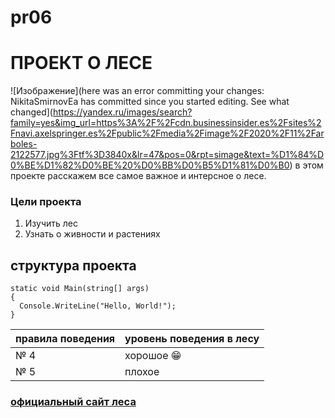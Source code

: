 # pr06
#   ПРОЕКТ О ЛЕСЕ
![Изображение](here was an error committing your changes: NikitaSmirnovEa has committed since you started editing. See what changed](https://yandex.ru/images/search?family=yes&img_url=https%3A%2F%2Fcdn.businessinsider.es%2Fsites%2Fnavi.axelspringer.es%2Fpublic%2Fmedia%2Fimage%2F2020%2F11%2Farboles-2122577.jpg%3Ftf%3D3840x&lr=47&pos=0&rpt=simage&text=%D1%84%D0%BE%D1%82%D0%BE%20%D0%BB%D0%B5%D1%81%D0%B0)
в этом проекте расскажем все самое важное и интерсное о лесе.

### Цели проекта

1. Изучить лес
2. Узнать о живности и растениях



## структура проекта

```
static void Main(string[] args)
{
  Console.WriteLine("Hello, World!");
}
```

| правила поведения|уровень поведения в лесу|
| -------------    | ------------- |
| № 4                |     хорошое  😁|
| № 5                |     плохое  |


### [официальный сайт леса](https://rosleshoz.gov.ru/)
